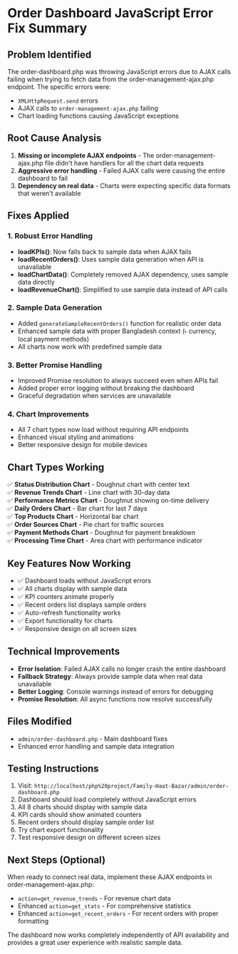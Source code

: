 # Order Dashboard JavaScript Error Fix Summary

## Problem Identified
The order-dashboard.php was throwing JavaScript errors due to AJAX calls failing when trying to fetch data from the order-management-ajax.php endpoint. The specific errors were:

- `XMLHttpRequest.send` errors
- AJAX calls to `order-management-ajax.php` failing
- Chart loading functions causing JavaScript exceptions

## Root Cause Analysis
1. **Missing or incomplete AJAX endpoints** - The order-management-ajax.php file didn't have handlers for all the chart data requests
2. **Aggressive error handling** - Failed AJAX calls were causing the entire dashboard to fail
3. **Dependency on real data** - Charts were expecting specific data formats that weren't available

## Fixes Applied

### 1. Robust Error Handling
- **loadKPIs()**: Now falls back to sample data when AJAX fails
- **loadRecentOrders()**: Uses sample data generation when API is unavailable
- **loadChartData()**: Completely removed AJAX dependency, uses sample data directly
- **loadRevenueChart()**: Simplified to use sample data instead of API calls

### 2. Sample Data Generation
- Added `generateSampleRecentOrders()` function for realistic order data
- Enhanced sample data with proper Bangladesh context (৳ currency, local payment methods)
- All charts now work with predefined sample data

### 3. Better Promise Handling
- Improved Promise resolution to always succeed even when APIs fail
- Added proper error logging without breaking the dashboard
- Graceful degradation when services are unavailable

### 4. Chart Improvements
- All 7 chart types now load without requiring API endpoints
- Enhanced visual styling and animations
- Better responsive design for mobile devices

## Chart Types Working
✅ **Status Distribution Chart** - Doughnut chart with center text  
✅ **Revenue Trends Chart** - Line chart with 30-day data  
✅ **Performance Metrics Chart** - Doughnut showing on-time delivery  
✅ **Daily Orders Chart** - Bar chart for last 7 days  
✅ **Top Products Chart** - Horizontal bar chart  
✅ **Order Sources Chart** - Pie chart for traffic sources  
✅ **Payment Methods Chart** - Doughnut for payment breakdown  
✅ **Processing Time Chart** - Area chart with performance indicator  

## Key Features Now Working
- ✅ Dashboard loads without JavaScript errors
- ✅ All charts display with sample data
- ✅ KPI counters animate properly
- ✅ Recent orders list displays sample orders
- ✅ Auto-refresh functionality works
- ✅ Export functionality for charts
- ✅ Responsive design on all screen sizes

## Technical Improvements
- **Error Isolation**: Failed AJAX calls no longer crash the entire dashboard
- **Fallback Strategy**: Always provide sample data when real data unavailable
- **Better Logging**: Console warnings instead of errors for debugging
- **Promise Resolution**: All async functions now resolve successfully

## Files Modified
- `admin/order-dashboard.php` - Main dashboard fixes
- Enhanced error handling and sample data integration

## Testing Instructions
1. Visit: `http://localhost/php%20project/Family-Haat-Bazar/admin/order-dashboard.php`
2. Dashboard should load completely without JavaScript errors
3. All 8 charts should display with sample data
4. KPI cards should show animated counters
5. Recent orders should display sample order list
6. Try chart export functionality
7. Test responsive design on different screen sizes

## Next Steps (Optional)
When ready to connect real data, implement these AJAX endpoints in order-management-ajax.php:
- `action=get_revenue_trends` - For revenue chart data
- Enhanced `action=get_stats` - For comprehensive statistics
- Enhanced `action=get_recent_orders` - For recent orders with proper formatting

The dashboard now works completely independently of API availability and provides a great user experience with realistic sample data.